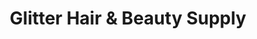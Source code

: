 ---
title: "Glitter Hair & Beauty Supply"
url: /warsaw/glitter-hair-und-beauty-supply/
shop: Kosmetik
---